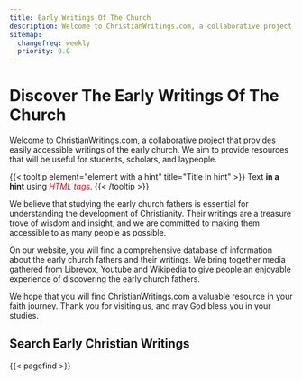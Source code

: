 ```yaml
---
title: Early Writings Of The Church
description: Welcome to ChristianWritings.com, a collaborative project that provides easily accessible writings of the early church.
sitemap:
  changefreq: weekly
  priority: 0.8
---
```

# Discover The Early Writings Of The Church
Welcome to ChristianWritings.com, a collaborative project that provides easily accessible writings of the early church. We aim to provide resources that will be useful for students, scholars, and laypeople.

{{< tooltip element="element with a hint" title="Title in hint" >}}
Text <b>in a hint</b> using <i style="color:red">HTML tags</i>.
{{< /tooltip >}}

We believe that studying the early church fathers is essential for understanding the development of Christianity. Their writings are a treasure trove of wisdom and insight, and we are committed to making them accessible to as many people as possible.

On our website, you will find a comprehensive database of information about the early church fathers and their writings. We bring together media gathered from Librevox, Youtube and Wikipedia to give people an enjoyable experience of discovering the early church fathers.

We hope that you will find ChristianWritings.com a valuable resource in your faith journey. Thank you for visiting us, and may God bless you in your studies.

## Search Early Christian Writings
{{< pagefind >}}